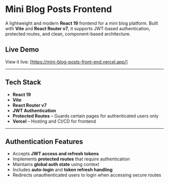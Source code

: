 #  Mini Blog Posts Frontend

A lightweight and modern **React 19** frontend for a mini blog platform. Built with **Vite** and **React Router v7**, it supports JWT-based authentication, protected routes, and clean, component-based architecture.

##  Live Demo

View it live: [https://mini-blog-posts-front-end.vercel.app/]

---

##  Tech Stack

-  **React 19** 
-  **Vite** 
-  **React Router v7** 
-  **JWT Authentication** 
-  **Protected Routes** – Guards certain pages for authenticated users only
-  **Vercel** – Hosting and CI/CD for frontend

---

##  Authentication Features

-  Accepts **JWT access and refresh tokens**
-  Implements **protected routes** that require authentication
-  Maintains **global auth state** using context
-  Includes **auto-login** and **token refresh handling**
-  Redirects unauthenticated users to login when accessing secure routes





